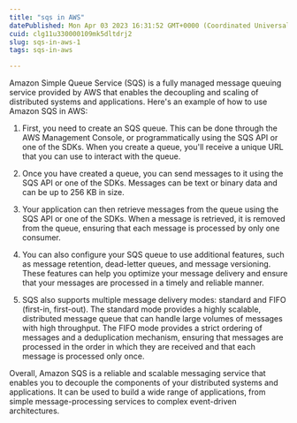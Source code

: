 ```yaml
---
title: "sqs in AWS"
datePublished: Mon Apr 03 2023 16:31:52 GMT+0000 (Coordinated Universal Time)
cuid: clg11u330000109mk5dltdrj2
slug: sqs-in-aws-1
tags: sqs-in-aws

---
```


Amazon Simple Queue Service (SQS) is a fully managed message queuing service provided by AWS that enables the decoupling and scaling of distributed systems and applications. Here's an example of how to use Amazon SQS in AWS:

1. First, you need to create an SQS queue. This can be done through the AWS Management Console, or programmatically using the SQS API or one of the SDKs. When you create a queue, you'll receive a unique URL that you can use to interact with the queue.
    
2. Once you have created a queue, you can send messages to it using the SQS API or one of the SDKs. Messages can be text or binary data and can be up to 256 KB in size.
    
3. Your application can then retrieve messages from the queue using the SQS API or one of the SDKs. When a message is retrieved, it is removed from the queue, ensuring that each message is processed by only one consumer.
    
4. You can also configure your SQS queue to use additional features, such as message retention, dead-letter queues, and message versioning. These features can help you optimize your message delivery and ensure that your messages are processed in a timely and reliable manner.
    
5. SQS also supports multiple message delivery modes: standard and FIFO (first-in, first-out). The standard mode provides a highly scalable, distributed message queue that can handle large volumes of messages with high throughput. The FIFO mode provides a strict ordering of messages and a deduplication mechanism, ensuring that messages are processed in the order in which they are received and that each message is processed only once.
    

Overall, Amazon SQS is a reliable and scalable messaging service that enables you to decouple the components of your distributed systems and applications. It can be used to build a wide range of applications, from simple message-processing services to complex event-driven architectures.